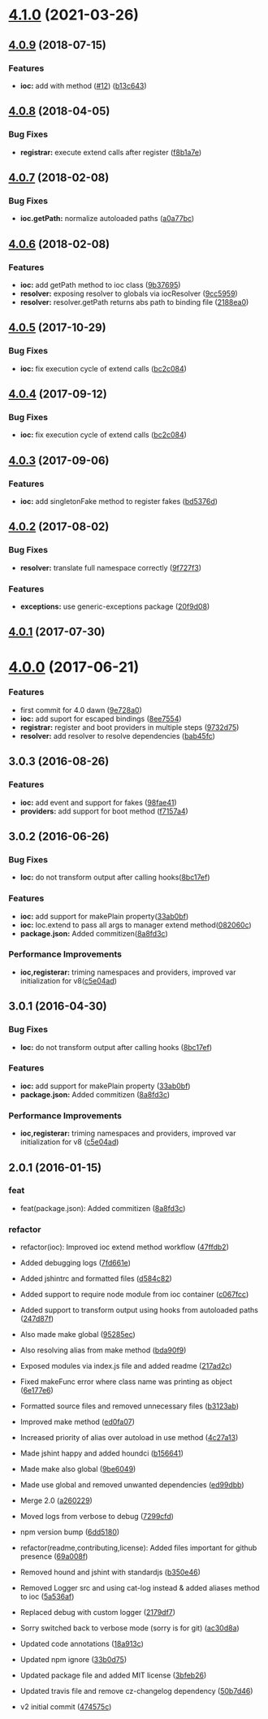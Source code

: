 # [4.1.0](https://github.com/poppinss/adonis-fold/compare/v4.0.9...v4.1.0) (2021-03-26)



<a name="4.0.9"></a>
## [4.0.9](https://github.com/poppinss/adonis-fold/compare/v4.0.8...v4.0.9) (2018-07-15)


### Features

* **ioc:** add with method ([#12](https://github.com/poppinss/adonis-fold/issues/12)) ([b13c643](https://github.com/poppinss/adonis-fold/commit/b13c643))



<a name="4.0.8"></a>
## [4.0.8](https://github.com/poppinss/adonis-fold/compare/v4.0.7...v4.0.8) (2018-04-05)


### Bug Fixes

* **registrar:** execute extend calls after register ([f8b1a7e](https://github.com/poppinss/adonis-fold/commit/f8b1a7e))



<a name="4.0.7"></a>
## [4.0.7](https://github.com/poppinss/adonis-fold/compare/v4.0.6...v4.0.7) (2018-02-08)


### Bug Fixes

* **ioc.getPath:** normalize autoloaded paths ([a0a77bc](https://github.com/poppinss/adonis-fold/commit/a0a77bc))



<a name="4.0.6"></a>
## [4.0.6](https://github.com/poppinss/adonis-fold/compare/v4.0.5...v4.0.6) (2018-02-08)


### Features

* **ioc:** add getPath method to ioc class ([9b37695](https://github.com/poppinss/adonis-fold/commit/9b37695))
* **resolver:** exposing resolver to globals via iocResolver ([9cc5959](https://github.com/poppinss/adonis-fold/commit/9cc5959))
* **resolver:** resolver.getPath returns abs path to binding file ([2188ea0](https://github.com/poppinss/adonis-fold/commit/2188ea0))



<a name="4.0.5"></a>
## [4.0.5](https://github.com/poppinss/adonis-fold/compare/v4.0.3...v4.0.5) (2017-10-29)


### Bug Fixes

* **ioc:** fix execution cycle of extend calls ([bc2c084](https://github.com/poppinss/adonis-fold/commit/bc2c084))



<a name="4.0.4"></a>
## [4.0.4](https://github.com/poppinss/adonis-fold/compare/v4.0.3...v4.0.4) (2017-09-12)


### Bug Fixes

* **ioc:** fix execution cycle of extend calls ([bc2c084](https://github.com/poppinss/adonis-fold/commit/bc2c084))



<a name="4.0.3"></a>
## [4.0.3](https://github.com/poppinss/adonis-fold/compare/v4.0.2...v4.0.3) (2017-09-06)


### Features

* **ioc:** add singletonFake method to register fakes ([bd5376d](https://github.com/poppinss/adonis-fold/commit/bd5376d))



<a name="4.0.2"></a>
## [4.0.2](https://github.com/poppinss/adonis-fold/compare/v4.0.1...v4.0.2) (2017-08-02)


### Bug Fixes

* **resolver:** translate full namespace correctly ([9f727f3](https://github.com/poppinss/adonis-fold/commit/9f727f3))


### Features

* **exceptions:** use generic-exceptions package ([20f9d08](https://github.com/poppinss/adonis-fold/commit/20f9d08))



<a name="4.0.1"></a>
## [4.0.1](https://github.com/poppinss/adonis-fold/compare/v4.0.0...v4.0.1) (2017-07-30)



<a name="4.0.0"></a>
# [4.0.0](https://github.com/poppinss/adonis-fold/compare/v3.0.3...v4.0.0) (2017-06-21)


### Features

* first commit for 4.0 dawn ([9e728a0](https://github.com/poppinss/adonis-fold/commit/9e728a0))
* **ioc:** add suport for escaped bindings ([8ee7554](https://github.com/poppinss/adonis-fold/commit/8ee7554))
* **registrar:** register and boot providers in multiple steps ([9732d75](https://github.com/poppinss/adonis-fold/commit/9732d75))
* **resolver:** add resolver to resolve dependencies ([bab45fc](https://github.com/poppinss/adonis-fold/commit/bab45fc))



<a name="3.0.3"></a>
## 3.0.3 (2016-08-26)

### Features

* **ioc:** add event and support for fakes ([98fae41](https://github.com/poppinss/adonis-fold/commit/98fae41))
* **providers:** add support for boot method ([f7157a4](https://github.com/poppinss/adonis-fold/commit/f7157a4))


<a name="3.0.2"></a>
## 3.0.2 (2016-06-26)


### Bug Fixes

* **Ioc:** do not transform output after calling hooks([8bc17ef](https://github.com/poppinss/adonis-fold/commit/8bc17ef))


### Features

* **ioc:** add support for makePlain property([33ab0bf](https://github.com/poppinss/adonis-fold/commit/33ab0bf))
* **ioc:** Ioc.extend to pass all args to manager extend method([082060c](https://github.com/poppinss/adonis-fold/commit/082060c))
* **package.json:** Added commitizen([8a8fd3c](https://github.com/poppinss/adonis-fold/commit/8a8fd3c))


### Performance Improvements

* **ioc,registerar:** triming namespaces and providers, improved var initialization for v8([c5e04ad](https://github.com/poppinss/adonis-fold/commit/c5e04ad))



<a name="3.0.1"></a>
## 3.0.1 (2016-04-30)


### Bug Fixes

* **Ioc:** do not transform output after calling hooks ([8bc17ef](https://github.com/poppinss/adonis-fold/commit/8bc17ef))

### Features

* **ioc:** add support for makePlain property ([33ab0bf](https://github.com/poppinss/adonis-fold/commit/33ab0bf))
* **package.json:** Added commitizen ([8a8fd3c](https://github.com/poppinss/adonis-fold/commit/8a8fd3c))

### Performance Improvements

* **ioc,registerar:** triming namespaces and providers, improved var initialization for v8 ([c5e04ad](https://github.com/poppinss/adonis-fold/commit/c5e04ad))



<a name="2.0.1"></a>
## 2.0.1 (2016-01-15)

### feat

* feat(package.json): Added commitizen ([8a8fd3c](https://github.com/poppinss/adonis-fold/commit/8a8fd3c))

### refactor

* refactor(ioc): Improved ioc extend method workflow ([47ffdb2](https://github.com/poppinss/adonis-fold/commit/47ffdb2))

* Added debugging logs ([7fd661e](https://github.com/poppinss/adonis-fold/commit/7fd661e))
* Added jshintrc and formatted files ([d584c82](https://github.com/poppinss/adonis-fold/commit/d584c82))
* Added support to require node module from ioc container ([c067fcc](https://github.com/poppinss/adonis-fold/commit/c067fcc))
* Added support to transform output using hooks from autoloaded paths ([247d87f](https://github.com/poppinss/adonis-fold/commit/247d87f))
* Also made make global ([95285ec](https://github.com/poppinss/adonis-fold/commit/95285ec))
* Also resolving alias from make method ([bda90f9](https://github.com/poppinss/adonis-fold/commit/bda90f9))
* Exposed modules via index.js file and added readme ([217ad2c](https://github.com/poppinss/adonis-fold/commit/217ad2c))
* Fixed makeFunc error where class name was printing as object ([6e177e6](https://github.com/poppinss/adonis-fold/commit/6e177e6))
* Formatted source files and removed unnecessary files ([b3123ab](https://github.com/poppinss/adonis-fold/commit/b3123ab))
* Improved make method ([ed0fa07](https://github.com/poppinss/adonis-fold/commit/ed0fa07))
* Increased priority of alias over autoload in use method ([4c27a13](https://github.com/poppinss/adonis-fold/commit/4c27a13))
* Made jshint happy and added houndci ([b156641](https://github.com/poppinss/adonis-fold/commit/b156641))
* Made make also global ([9be6049](https://github.com/poppinss/adonis-fold/commit/9be6049))
* Made use global and removed unwanted dependencies ([ed99dbb](https://github.com/poppinss/adonis-fold/commit/ed99dbb))
* Merge 2.0 ([a260229](https://github.com/poppinss/adonis-fold/commit/a260229))
* Moved logs from verbose to debug ([7299cfd](https://github.com/poppinss/adonis-fold/commit/7299cfd))
* npm version bump ([6dd5180](https://github.com/poppinss/adonis-fold/commit/6dd5180))
* refactor(readme,contributing,license): Added files important for github presence ([69a008f](https://github.com/poppinss/adonis-fold/commit/69a008f))
* Removed hound and jshint with standardjs ([b350e46](https://github.com/poppinss/adonis-fold/commit/b350e46))
* Removed Logger src and using cat-log instead & added aliases method to ioc ([5a536af](https://github.com/poppinss/adonis-fold/commit/5a536af))
* Replaced debug with custom logger ([2179df7](https://github.com/poppinss/adonis-fold/commit/2179df7))
* Sorry switched back to verbose mode (sorry is for git) ([ac30d8a](https://github.com/poppinss/adonis-fold/commit/ac30d8a))
* Updated code annotations ([18a913c](https://github.com/poppinss/adonis-fold/commit/18a913c))
* Updated npm ignore ([33b0d75](https://github.com/poppinss/adonis-fold/commit/33b0d75))
* Updated package file and added MIT license ([3bfeb26](https://github.com/poppinss/adonis-fold/commit/3bfeb26))
* Updated travis file and remove cz-changelog dependency ([50b7d46](https://github.com/poppinss/adonis-fold/commit/50b7d46))
* v2 initial commit ([474575c](https://github.com/poppinss/adonis-fold/commit/474575c))
